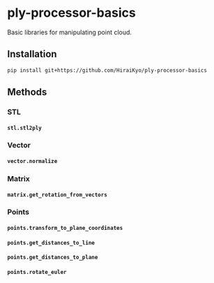 # ply-processor-basics

Basic libraries for manipulating point cloud.

## Installation

```sh
pip install git+https://github.com/HiraiKyo/ply-processor-basics
```

## Methods

### STL

#### `stl.stl2ply`

### Vector

#### `vector.normalize`

### Matrix

#### `matrix.get_rotation_from_vectors`

### Points

#### `points.transform_to_plane_coordinates`

#### `points.get_distances_to_line`

#### `points.get_distances_to_plane`

#### `points.rotate_euler`
